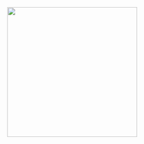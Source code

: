
<img src = "https://github.com/Zwhraoz/InstagramCloneUI/assets/119448653/e365530f-b22e-4dde-ac77-a2c763fecdc3" width = 300 >
